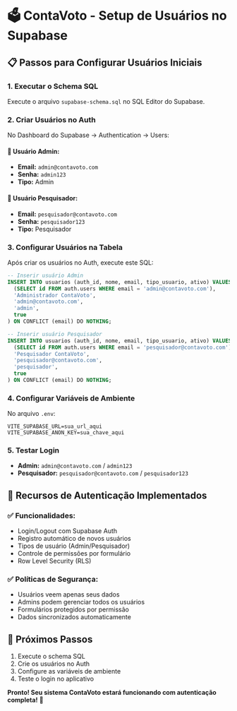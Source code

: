 # 🗳️ ContaVoto - Setup de Usuários no Supabase

## 📋 **Passos para Configurar Usuários Iniciais**

### 1. **Executar o Schema SQL**
Execute o arquivo `supabase-schema.sql` no SQL Editor do Supabase.

### 2. **Criar Usuários no Auth**
No Dashboard do Supabase → Authentication → Users:

#### **👑 Usuário Admin:**
- **Email:** `admin@contavoto.com`
- **Senha:** `admin123`
- **Tipo:** Admin

#### **👤 Usuário Pesquisador:**
- **Email:** `pesquisador@contavoto.com`
- **Senha:** `pesquisador123`
- **Tipo:** Pesquisador

### 3. **Configurar Usuários na Tabela**
Após criar os usuários no Auth, execute este SQL:

```sql
-- Inserir usuário Admin
INSERT INTO usuarios (auth_id, nome, email, tipo_usuario, ativo) VALUES (
  (SELECT id FROM auth.users WHERE email = 'admin@contavoto.com'),
  'Administrador ContaVoto',
  'admin@contavoto.com',
  'admin',
  true
) ON CONFLICT (email) DO NOTHING;

-- Inserir usuário Pesquisador
INSERT INTO usuarios (auth_id, nome, email, tipo_usuario, ativo) VALUES (
  (SELECT id FROM auth.users WHERE email = 'pesquisador@contavoto.com'),
  'Pesquisador ContaVoto',
  'pesquisador@contavoto.com',
  'pesquisador',
  true
) ON CONFLICT (email) DO NOTHING;
```

### 4. **Configurar Variáveis de Ambiente**
No arquivo `.env`:

```env
VITE_SUPABASE_URL=sua_url_aqui
VITE_SUPABASE_ANON_KEY=sua_chave_aqui
```

### 5. **Testar Login**
- **Admin:** `admin@contavoto.com` / `admin123`
- **Pesquisador:** `pesquisador@contavoto.com` / `pesquisador123`

## 🔐 **Recursos de Autenticação Implementados**

### ✅ **Funcionalidades:**
- Login/Logout com Supabase Auth
- Registro automático de novos usuários
- Tipos de usuário (Admin/Pesquisador)
- Controle de permissões por formulário
- Row Level Security (RLS)

### ✅ **Políticas de Segurança:**
- Usuários veem apenas seus dados
- Admins podem gerenciar todos os usuários
- Formulários protegidos por permissão
- Dados sincronizados automaticamente

## 🚀 **Próximos Passos**

1. Execute o schema SQL
2. Crie os usuários no Auth
3. Configure as variáveis de ambiente
4. Teste o login no aplicativo

**Pronto! Seu sistema ContaVoto estará funcionando com autenticação completa!** 🎉
